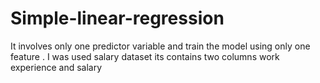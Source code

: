 # Simple-linear-regression
It involves only one predictor variable and train the model using only one feature . I was used salary dataset its contains two columns  work experience and salary
